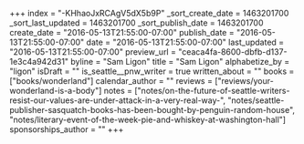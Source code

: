 +++
index = "-KHhaoJxRCAgV5dX5b9P"
_sort_create_date = 1463201700
_sort_last_updated = 1463201700
_sort_publish_date = 1463201700
create_date = "2016-05-13T21:55:00-07:00"
publish_date = "2016-05-13T21:55:00-07:00"
date = "2016-05-13T21:55:00-07:00"
last_updated = "2016-05-13T21:55:00-07:00"
preview_url = "ceaca4fa-8600-dbfb-d137-1e3c4a942d31"
byline = "Sam Ligon"
title = "Sam Ligon"
alphabetize_by = "ligon"
isDraft = ""
is_seattle__pnw_writer = true
written_about = ""
books = ["books/wonderland"]
calendar_author = ""
reviews = ["reviews/your-wonderland-is-a-body"]
notes = ["notes/on-the-future-of-seattle-writers-resist-our-values-are-under-attack-in-a-very-real-way-", "notes/seattle-publisher-sasquatch-books-has-been-bought-by-penguin-random-house", "notes/literary-event-of-the-week-pie-and-whiskey-at-washington-hall"]
sponsorships_author = ""
+++
